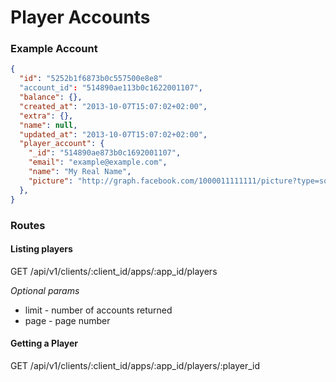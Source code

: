 # Player Accounts

### Example Account

```json
{
  "id": "5252b1f6873b0c557500e8e8"
  "account_id": "514890ae113b0c1622001107",
  "balance": {},
  "created_at": "2013-10-07T15:07:02+02:00",
  "extra": {},
  "name": null,
  "updated_at": "2013-10-07T15:07:02+02:00",
  "player_account": {
    "_id": "514890ae873b0c1692001107",
    "email": "example@example.com",
    "name": "My Real Name",
    "picture": "http://graph.facebook.com/1000011111111/picture?type=square"
  },
}
```

### Routes 

#### Listing players

GET /api/v1/clients/:client_id/apps/:app_id/players

*Optional params*
* limit - number of accounts returned
* page  - page number


#### Getting a Player

GET /api/v1/clients/:client_id/apps/:app_id/players/:player_id

